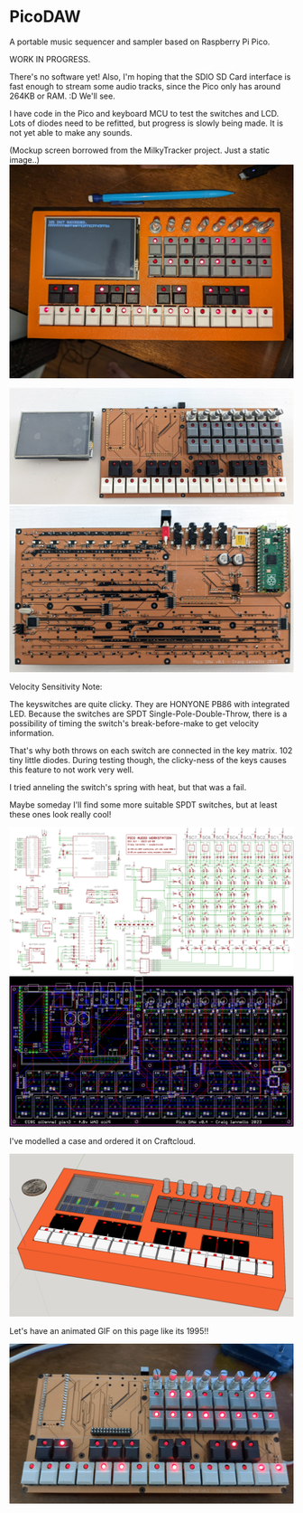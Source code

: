 # PicoDAW
A portable music sequencer and sampler based on Raspberry Pi Pico.  

WORK IN PROGRESS. 

There's no software yet! Also, I'm hoping that the SDIO SD Card interface is fast enough to stream
some audio tracks, since the Pico only has around 264KB or RAM. :D  We'll see.

I have code in the Pico and keyboard MCU to test the switches and LCD. Lots of diodes
need to be refitted, but progress is slowly being made. It is not yet able to make
any sounds.  

(Mockup screen borrowed from the MilkyTracker project. Just a static image..)
![LCD bring-up](https://github.com/caiannello/PicoDAW/blob/main/hardware/lcd_bringup.jpg)

![top](https://github.com/caiannello/PicoDAW/blob/main/hardware/WIP_Top.jpg)
![bottom](https://github.com/caiannello/PicoDAW/blob/main/hardware/WIP_Bottom.jpg)

Velocity Sensitivity Note:

The keyswitches are quite clicky. They are HONYONE PB86 with integrated LED. Because the switches are SPDT Single-Pole-Double-Throw,
there is a possibility of timing the switch's break-before-make to get velocity information.  

That's why both throws on each switch are connected in the key matrix. 102 tiny little diodes.
During testing though, the clicky-ness of the keys causes this feature to not work very well. 

I tried anneling the switch's spring with heat, but that was a fail. 

Maybe someday I'll find some more suitable SPDT switches, but at least these ones look really cool!

![schematic](https://github.com/caiannello/PicoDAW/blob/main/hardware/pico_daw_schematic_v0.4.png)
![layout](https://github.com/caiannello/PicoDAW/blob/main/hardware/pico_daw_layout_v0.4.png)

I've modelled a case and ordered it on Craftcloud.

![case design](https://github.com/caiannello/PicoDAW/blob/main/sketchup_3D/orange_case.png)

Let's have an animated GIF on this page like its 1995!!

![blinky](https://github.com/caiannello/PicoDAW/blob/main/hardware/pico_daw_leds.gif)
